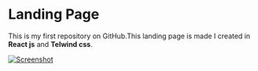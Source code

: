 # Landing Page

This is my first repository on GitHub.This landing page is made I created in **React js** and **Telwind css**.

[![Screenshot]()]()
